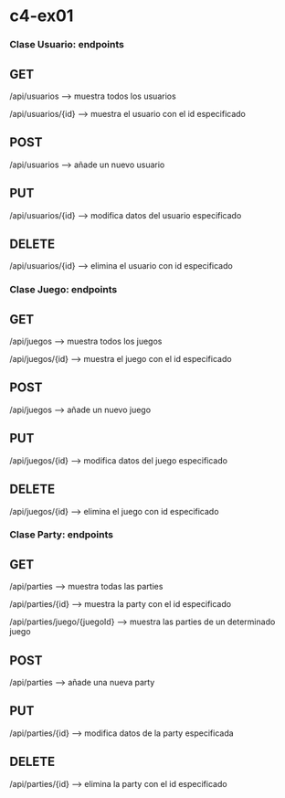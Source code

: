 # c4-ex01


### Clase Usuario: endpoints

## GET
/api/usuarios --> muestra todos los usuarios

/api/usuarios/{id} --> muestra el usuario con el id especificado

## POST
/api/usuarios --> añade un nuevo usuario

## PUT
/api/usuarios/{id} --> modifica datos del usuario especificado

## DELETE
/api/usuarios/{id} --> elimina el usuario con id especificado


### Clase Juego: endpoints

## GET
/api/juegos --> muestra todos los juegos

/api/juegos/{id} --> muestra el juego con el id especificado

## POST
/api/juegos --> añade un nuevo juego

## PUT
/api/juegos/{id} --> modifica datos del juego especificado

## DELETE
/api/juegos/{id} --> elimina el juego con id especificado


### Clase Party: endpoints

## GET

/api/parties --> muestra todas las parties

/api/parties/{id} --> muestra la party con el id especificado

/api/parties/juego/{juegoId} --> muestra las parties de un determinado juego

## POST
/api/parties --> añade una nueva party

## PUT
/api/parties/{id} --> modifica datos de la party especificada

## DELETE
/api/parties/{id} --> elimina la party con el id especificado

